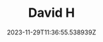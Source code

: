 ---
title: "David H"
category: "IndieWeb & Personal Blogs"
site_url: https://notes.1705.net/
feed_url: https://notes.1705.net/index.xml
date: 2023-11-29T11:36:55.538939Z
domain: notes.1705.net

---